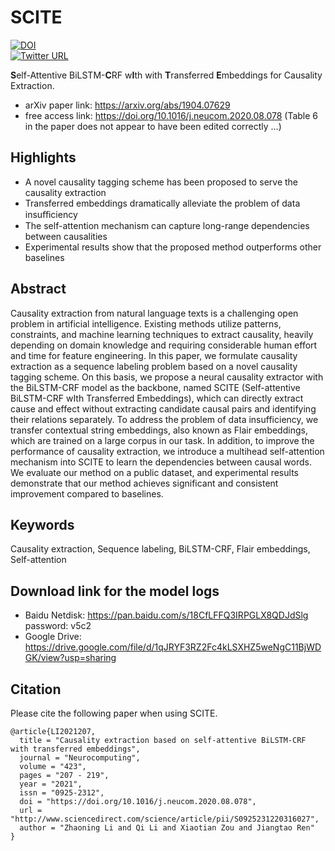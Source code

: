 # SCITE

[![DOI](https://img.shields.io/badge/DOI-10.1016%2Fj.neucom.2020.08.078-blue)](https://doi.org/10.1016/j.neucom.2020.08.078)<br />
[![Twitter URL](https://img.shields.io/twitter/url?label=%40lizhn7&style=social&url=https%3A%2F%2Ftwitter.com%2Flizhn7)](https://twitter.com/lizhn7)

**S**elf-Attentive BiLSTM-**C**RF w**I**th with **T**ransferred **E**mbeddings for Causality Extraction.
- arXiv paper link: https://arxiv.org/abs/1904.07629
- free access link: https://doi.org/10.1016/j.neucom.2020.08.078
(Table 6 in the paper does not appear to have been edited correctly ...)

## Highlights
- A novel causality tagging scheme has been proposed to serve the causality extraction
- Transferred embeddings dramatically alleviate the problem of data insuﬃciency
- The self-attention mechanism can capture long-range dependencies between causalities
- Experimental results show that the proposed method outperforms other baselines

## Abstract

Causality extraction from natural language texts is a challenging open problem in artificial intelligence. Existing methods utilize patterns, constraints, and machine learning techniques to extract causality, heavily depending on domain knowledge and requiring considerable human effort and time for feature engineering. In this paper, we formulate causality extraction as a sequence labeling problem based on a novel causality tagging scheme. On this basis, we propose a neural causality extractor with the BiLSTM-CRF model as the backbone, named SCITE (Self-attentive BiLSTM-CRF wIth Transferred Embeddings), which can directly extract cause and effect without extracting candidate causal pairs and identifying their relations separately. To address the problem of data insufficiency, we transfer contextual string embeddings, also known as Flair embeddings, which are trained on a large corpus in our task. In addition, to improve the performance of causality extraction, we introduce a multihead self-attention mechanism into SCITE to learn the dependencies between causal words. We evaluate our method on a public dataset, and experimental results demonstrate that our method achieves significant and consistent improvement compared to baselines.

## Keywords

Causality extraction, Sequence labeling, BiLSTM-CRF, Flair embeddings, Self-attention

## Download link for the model logs

- Baidu Netdisk: https://pan.baidu.com/s/18CfLFFQ3IRPGLX8QDJdSlg password: v5c2
- Google Drive: https://drive.google.com/file/d/1qJRYF3RZ2Fc4kLSXHZ5weNgC11BjWDGK/view?usp=sharing

## Citation
Please cite the following paper when using SCITE.

    @article{LI2021207,
      title = "Causality extraction based on self-attentive BiLSTM-CRF with transferred embeddings",
      journal = "Neurocomputing",
      volume = "423",
      pages = "207 - 219",
      year = "2021",
      issn = "0925-2312",
      doi = "https://doi.org/10.1016/j.neucom.2020.08.078",
      url = "http://www.sciencedirect.com/science/article/pii/S0925231220316027",
      author = "Zhaoning Li and Qi Li and Xiaotian Zou and Jiangtao Ren"
    }
